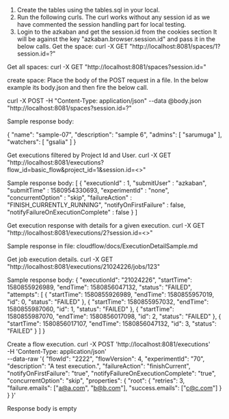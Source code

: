 1. Create the tables using the tables.sql in your local.
2. Run the following curls. The curl works without any session id
as we have commented the session handling part for local testing. 
3. Login to the azkaban and get the session.id from the cookies section
   It will be against the key "azkaban.browser.session.id" and pass it in the below calls.
Get the space:
curl -X GET "http://localhost:8081/spaces/1?session.id=?"

Get all spaces:
curl -X GET "http://localhost:8081/spaces?session.id="

create space:
Place the body of the POST request in a file. In the below
example its body.json and then fire the below call. 

curl -X POST -H "Content-Type: application/json" --data @body.json 
"http://localhost:8081/spaces?session.id=?"

Sample response body:

{
  "name": "sample-07",
  "description": "sample 6",
  "admins": [
    "sarumuga"
  ],
  "watchers": [
    "gsalia"
  ]
}

Get executions filtered by Project Id and User.
curl -X GET "http://localhost:8081/executions?flow_id=basic_flow&project_id=1&session.id=<>"

Sample response body:
[ {
  "executionId" : 1,
  "submitUser" : "azkaban",
  "submitTime" : 1580954330693,
  "experimentId" : "none",
  "concurrentOption" : "skip",
  "failureAction" : "FINISH_CURRENTLY_RUNNING",
  "notifyOnFirstFailure" : false,
  "notifyFailureOnExecutionComplete" : false
} ]

Get execution response with details for a given execution.
curl -X GET "http://localhost:8081/executions/2?session.id=<>"

Sample response in file: cloudflow/docs/ExecutionDetailSample.md

Get job execution details.
curl -X GET "http://localhost:8081/executions/21024226/jobs/123"

Sample response body:
{
  "executionId": "21024226",
  "startTime": 1580855926989,
  "endTime": 1580856047132,
  "status": "FAILED",
  "attempts": [
    {
      "startTime": 1580855926989,
      "endTime": 1580855957019,
      "id": 0,
      "status": "FAILED"
    },
    {
      "startTime": 1580855957032,
      "endTime": 1580855987060,
      "id": 1,
      "status": "FAILED"
    },
    {
      "startTime": 1580855987070,
      "endTime": 1580856017098,
      "id": 2,
      "status": "FAILED"
    },
    {
      "startTime": 1580856017107,
      "endTime": 1580856047132,
      "id": 3,
      "status": "FAILED"
    }
  ]
}


Create a flow execution.
curl -X POST 'http://localhost:8081/executions' \
-H 'Content-Type: application/json' \
--data-raw '{
	"flowId": "2222",
	"flowVersion": 4,
	"experimentId": "70",
	"description": "A test execution.",
	"failureAction": "finishCurrent",
	"notifyOnFirstFailure": "true",
	"notifyFailureOnExecutionComplete": "true",
	"concurrentOption": "skip",
	"properties": {
		"root": {
			"retries": 3,
			"failure.emails": ["a@a.com", "b@b.com"],
			"success.emails": ["c@c.com"]
		}
	}
}'

Response body is empty
